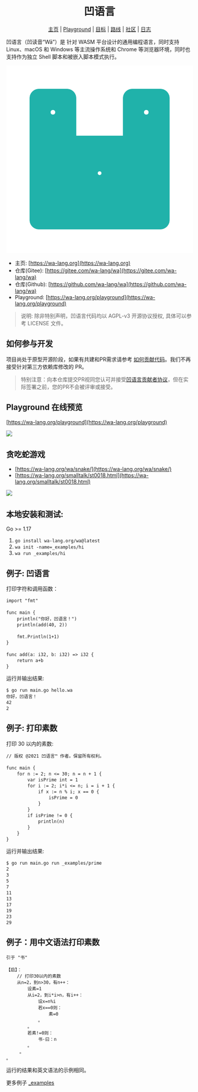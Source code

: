 <div align="center">
<h1>凹语言</h1>

[主页](https://wa-lang.org) | [Playground](https://wa-lang.org/playground) | [目标](https://wa-lang.org/goals.html) | [路线](https://wa-lang.org/smalltalk/st0002.html) | [社区](https://wa-lang.org/community) | [日志](https://wa-lang.org/changelog.html)

</div>

凹语言（凹读音“Wā”）是 针对 WASM 平台设计的通用编程语言，同时支持 Linux、macOS 和 Windows 等主流操作系统和 Chrome 等浏览器环境，同时也支持作为独立 Shell 脚本和被嵌入脚本模式执行。

![](docs/images/logo/logo-animate1.svg)

- 主页: [https://wa-lang.org](https://wa-lang.org)
- 仓库(Gitee): [https://gitee.com/wa-lang/wa](https://gitee.com/wa-lang/wa)
- 仓库(Github): [https://github.com/wa-lang/wa](https://github.com/wa-lang/wa)
- Playground: [https://wa-lang.org/playground](https://wa-lang.org/playground)

> 说明: 除非特别声明，凹语言代码均以 AGPL-v3 开源协议授权, 具体可以参考 LICENSE 文件。

## 如何参与开发

项目尚处于原型开源阶段，如果有共建和PR需求请参考 [如何贡献代码](https://wa-lang.org/community/contribute.html)。我们不再接受针对第三方依赖库修改的 PR。

> 特别注意：向本仓库提交PR视同您认可并接受[凹语言贡献者协议](https://gitee.com/organizations/wa-lang/cla/wca)，但在实际签署之前，您的PR不会被评审或接受。


## Playground 在线预览

[https://wa-lang.org/playground](https://wa-lang.org/playground)

![](https://wa-lang.org/playground-01.png)

## 贪吃蛇游戏

- [https://wa-lang.org/wa/snake/](https://wa-lang.org/wa/snake/)
- [https://wa-lang.org/smalltalk/st0018.html](https://wa-lang.org/smalltalk/st0018.html)

![](https://wa-lang.org/st0018-03.jpg)

## 本地安装和测试:

Go >= 1.17

1. `go install wa-lang.org/wa@latest`
2. `wa init -name=_examples/hi`
3. `wa run _examples/hi`

## 例子: 凹语言

打印字符和调用函数：

```wa
import "fmt"

func main {
	println("你好，凹语言！")
	println(add(40, 2))

	fmt.Println(1+1)
}

func add(a: i32, b: i32) => i32 {
	return a+b
}
```

运行并输出结果:

```
$ go run main.go hello.wa 
你好，凹语言！
42
2
```

## 例子: 打印素数

打印 30 以内的素数:

```wa
// 版权 @2021 凹语言™ 作者。保留所有权利。

func main {
	for n := 2; n <= 30; n = n + 1 {
		var isPrime int = 1
		for i := 2; i*i <= n; i = i + 1 {
			if x := n % i; x == 0 {
				isPrime = 0
			}
		}
		if isPrime != 0 {
			println(n)
		}
	}
}
```

运行并输出结果:

```
$ go run main.go run _examples/prime
2
3
5
7
11
13
17
19
23
29
```

## 例子：用中文语法打印素数

```wz
引于 "书"

【启】：
    // 打印30以内的素数
    从n=2，到n>30，有n++：
        设素=1
        从i=2，到i*i>n，有i++：
            设x=n%i
            若x==0则：
                素=0
            。
        。
        若素!=0则：
            书·曰：n
        。
     。
。
```

运行的结果和英文语法的示例相同。

更多例子 [_examples](_examples)

